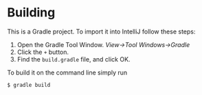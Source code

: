 # Building

This is a Gradle project. To import it into IntelliJ follow these steps:

1. Open the Gradle Tool Window. _View->Tool Windows->Gradle_
2. Click the `+` button.
3. Find the `build.gradle` file, and click OK.

To build it on the command line simply run

```
$ gradle build
```